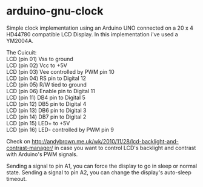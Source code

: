 arduino-gnu-clock
=================

Simple clock implementation using an Arduino UNO connected on a 20 x 4 HD44780 compatible LCD Display. In this implementation i've used a YM2004A.

The Cuicuit:<br>
LCD (pin 01) Vss to ground<br>
LCD (pin 02) Vcc to +5V<br>
LCD (pin 03) Vee controlled by PWM pin 10<br>
LCD (pin 04) RS pin to Digital 12<br>
LCD (pin 05) R/W tied to ground<br>
LCD (pin 06) Enable pin to Digital 11<br>
LCD (pin 11) DB4 pin to Digital 5<br>
LCD (pin 12) DB5 pin to Digital 4<br>
LCD (pin 13) DB6 pin to Digital 3<br>
LCD (pin 14) DB7 pin to Digital 2<br>
LCD (pin 15) LED+ to +5V<br>
LCD (pin 16) LED- controlled by PWM pin 9<br>

Check on http://andybrown.me.uk/wk/2010/11/28/lcd-backlight-and-contrast-manager/ in case you want to control LCD's backlight and contrast with Arduino's PWM signals.

Sending a signal to pin A1, you can force the display to go in sleep or normal state.
Sending a signal to pin A2, you can change the display's auto-sleep timeout.
